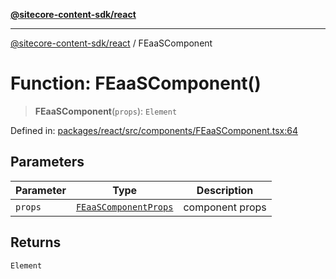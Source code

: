 [**@sitecore-content-sdk/react**](../README.md)

***

[@sitecore-content-sdk/react](../README.md) / FEaaSComponent

# Function: FEaaSComponent()

> **FEaaSComponent**(`props`): `Element`

Defined in: [packages/react/src/components/FEaaSComponent.tsx:64](https://github.com/Sitecore/content-sdk/blob/51f6d86287f95a06b40045498aa7037d8b684c67/packages/react/src/components/FEaaSComponent.tsx#L64)

## Parameters

| Parameter | Type | Description |
| ------ | ------ | ------ |
| `props` | [`FEaaSComponentProps`](../type-aliases/FEaaSComponentProps.md) | component props |

## Returns

`Element`
